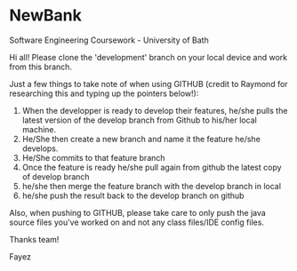 # NewBank
Software Engineering Coursework - University of Bath

Hi all!
Please clone the 'development' branch on your local device and work from this branch.

Just a few things to take note of when using GITHUB (credit to Raymond for researching this and typing up the pointers below!):

1)    When the developper is ready to develop their features, he/she pulls the latest version of the develop branch from Github to his/her local machine.
2)    He/She then create a new branch and name it the feature he/she develops.
3)    He/She commits to that feature branch
4)    Once the feature is ready he/she pull again from github the latest copy of develop branch
5)    he/she then merge the feature branch with the develop branch in local
6)    he/she push the result back to the develop branch on github

Also, when pushing to GITHUB, please take care to only push the java source files you've worked on and not any class files/IDE config files. 

Thanks team!

Fayez
